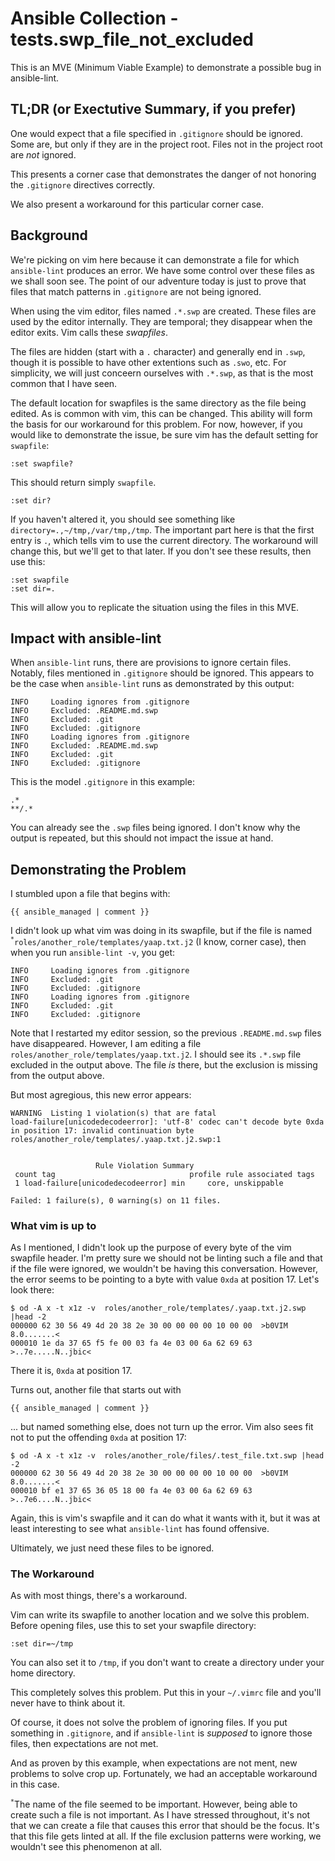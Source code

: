 # Ansible Collection - tests.swp_file_not_excluded

This is an MVE (Minimum Viable Example) to demonstrate a possible bug
in ansible-lint.

## TL;DR (or Exectutive Summary, if you prefer)

One would expect that a file specified in `.gitignore` should be
ignored. Some are, but only if they are in the project root.
Files not in the project root are _not_ ignored.

This presents a corner case that demonstrates the danger of not honoring
the `.gitignore` directives correctly.

We also present a workaround for this particular corner case.

## Background

We're picking on vim here because it can demonstrate a file for which
`ansible-lint` produces an error. We have some control over these files
as we shall soon see. The point of our adventure today is just to prove
that files that match patterns in `.gitignore` are not being ignored.

When using the vim editor, files named `.*.swp` are created. These files
are used by the editor internally. They are temporal; they disappear
when the editor exits. Vim calls these _swapfiles_.

The files are hidden (start with a `.` character) and generally end in
`.swp`, though it is possible to have other extentions such as `.swo`,
etc. For simplicity, we will just conceern ourselves with `.*.swp`,
as that is the most common that I have seen.

The default location for swapfiles is the same directory as the file being
edited. As is common with vim, this can be changed. This ability will
form the basis for our workaround for this problem. For now, however,
if you would like to demonstrate the issue, be sure vim has the default
setting for `swapfile`:

    :set swapfile?

This should return simply `swapfile`.

    :set dir?

If you haven't altered it, you should see something like
`directory=.,~/tmp,/var/tmp,/tmp`. The important part here is that the
first entry is `.`, which tells vim to use the current directory. The
workaround will change this, but we'll get to that later. If you don't
see these results, then use this:

    :set swapfile
    :set dir=.

This will allow you to replicate the situation using the files in
this MVE.

## Impact with ansible-lint

When `ansible-lint` runs, there are provisions to ignore certain
files. Notably, files mentioned in `.gitignore` should be ignored. This
appears to be the case when `ansible-lint` runs as demonstrated by
this output:

    INFO     Loading ignores from .gitignore
    INFO     Excluded: .README.md.swp
    INFO     Excluded: .git
    INFO     Excluded: .gitignore
    INFO     Loading ignores from .gitignore
    INFO     Excluded: .README.md.swp
    INFO     Excluded: .git
    INFO     Excluded: .gitignore

This is the model `.gitignore` in this example:

    .*
    **/.*

You can already see the `.swp` files being ignored. I don't know why
the output is repeated, but this should not impact the issue at hand.

## Demonstrating the Problem

I stumbled upon a file that begins with:

    {{ ansible_managed | comment }}

I didn't look up what vim was doing in its swapfile, but if the file
is named <sup>`*`</sup>`roles/another_role/templates/yaap.txt.j2` (I know, corner
case), then when you run `ansible-lint -v`, you get:

    INFO     Loading ignores from .gitignore
    INFO     Excluded: .git
    INFO     Excluded: .gitignore
    INFO     Loading ignores from .gitignore
    INFO     Excluded: .git
    INFO     Excluded: .gitignore

Note that I restarted my editor session, so the previous
`.README.md.swp` files have disappeared. However, I am editing a file
`roles/another_role/templates/yaap.txt.j2`. I should see its `.*.swp`
file excluded in the output above. The file _is_ there, but the exclusion
is missing from the output above.

But most agregious, this new error appears:

    WARNING  Listing 1 violation(s) that are fatal
    load-failure[unicodedecodeerror]: 'utf-8' codec can't decode byte 0xda in position 17: invalid continuation byte
    roles/another_role/templates/.yaap.txt.j2.swp:1


                       Rule Violation Summary
     count tag                              profile rule associated tags
     1 load-failure[unicodedecodeerror] min     core, unskippable

    Failed: 1 failure(s), 0 warning(s) on 11 files.

### What vim is up to

As I mentioned, I didn't look up the purpose of every byte of the
vim swapfile header. I'm pretty sure we should not be linting such
a file and that if the file were ignored, we wouldn't be having this
conversation. However, the error seems to be pointing to a byte with value
`0xda` at position 17. Let's look there:

    $ od -A x -t x1z -v  roles/another_role/templates/.yaap.txt.j2.swp |head -2
    000000 62 30 56 49 4d 20 38 2e 30 00 00 00 00 10 00 00  >b0VIM 8.0.......<
    000010 1e da 37 65 f5 fe 00 03 fa 4e 03 00 6a 62 69 63  >..7e.....N..jbic<

There it is, `0xda` at position 17. 

Turns out, another file that starts out with

    {{ ansible_managed | comment }}

... but named something else, does not turn up the error. Vim also sees
fit not to put the offending `0xda` at position 17:

    $ od -A x -t x1z -v  roles/another_role/files/.test_file.txt.swp |head -2
    000000 62 30 56 49 4d 20 38 2e 30 00 00 00 00 10 00 00  >b0VIM 8.0.......<
    000010 bf e1 37 65 36 05 18 00 fa 4e 03 00 6a 62 69 63  >..7e6....N..jbic<

Again, this is vim's swapfile and it can do what it wants with it, but it
was at least interesting to see what `ansible-lint` has found offensive.

Ultimately, we just need these files to be ignored.

### The Workaround

As with most things, there's a workaround.

Vim can write its swapfile to another location and we solve this
problem. Before opening files, use this to set your swapfile directory:

    :set dir=~/tmp

You can also set it to `/tmp`, if you don't want to create a directory
under your home directory.

This completely solves this problem. Put this in your `~/.vimrc` file
and you'll never have to think about it.

Of course, it does not solve the problem of ignoring files. If you put
something in `.gitignore`, and if `ansible-lint` is _supposed_ to ignore
those files, then expectations are not met.

And as proven by this example, when expectations are not ment, new
problems to solve crop up. Fortunately, we had an acceptable workaround
in this case.

<sup>`*`</sup>The name of the file seemed to be important. However,
being able to create such a file is not important. As I have stressed
throughout, it's not that we can create a file that causes this error that
should be the focus. It's that this file gets linted at all. If the file
exclusion patterns were working, we wouldn't see this phenomenon at all.
